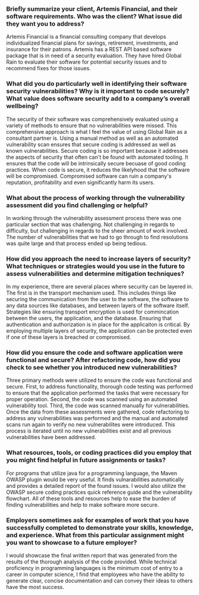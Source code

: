 <h3>Briefly summarize your client, Artemis Financial, and their software requirements. Who was the client? What issue did they want you to address?</h3>

 Artemis Financial is a financial consulting company that develops individualized financial plans for savings, retirement, investments, and insurance for their patrons.  Artemis has a REST API based software package that is in need of a security evaluation.  They have hired Global Rain to evaluate their software for potential security issues and to recommend fixes for those issues.

<h3>What did you do particularly well in identifying their software security vulnerabilities? Why is it important to code securely? What value does software security add to a company’s overall wellbeing?</h3>

The security of their software was comprehensively evaluated using a variety of methods to ensure that no vulnerabilities were missed. This comprehensive approach is what I feel the value of using Global Rain as a consultant partner is. Using a manual method as well as an automated vulnerability scan ensures that secure coding is addressed as well as known vulnerabilities. Secure coding is so important because it addresses the aspects of security that often can't be found with automated tooling. It ensures that the code will be intrinsically secure becuase of good coding practices. When code is secure, it reduces the likelyhood that the software will be compromised.  Compromised software can ruin a company's reputation, profitability and even significantly harm its users.

<h3>What about the process of working through the vulnerability assessment did you find challenging or helpful?</h3>

In working through the vulnerability assessment process there was one particular section that was challenging. Not challenging in regards to difficulty, but challenging in regards to the sheer amount of work involved. The number of vulnerabilities that we had to go through to find resolutions was quite large and that process ended up being tedious.

<h3>How did you approach the need to increase layers of security? What techniques or strategies would you use in the future to assess vulnerabilities and determine mitigation techniques?</h3>

In my experience, there are several places where security can be layered in. The first is in the transport mechanism used. This includes things like securing the communication from the user to the software, the software to any data sources like databases, and between layers of the software itself.  Strategies like ensuring transport encryption is used for commincation between the users, the application, and the database.  Ensuring that authentication and authorization is in place for the applicaiton is critical.  By employing multiple layers of security, the application can be protected even if one of these layers is breached or compromised.

<h3>How did you ensure the code and software application were functional and secure? After refactoring code, how did you check to see whether you introduced new vulnerabilities?</h3>

Three primary methods were utilized to ensure the code was functional and secure.  First, to address functionality, thorough code testing was performed to ensure that the application performed the tasks that were necessary for proper operation.  Second, the code was scanned using an automated vulnerability tool. Third, the code was scanned manually for vulnerabilities.  Once the data from these assessments were gathered, code refactoring to address any vulnerabilities was performed and the manual and automated scans run again to verify no new vulnerabilites were introduced.  This process is iterated until no new vulnerabilities exist and all previous vulnerabilities have been addressed.

<h3>What resources, tools, or coding practices did you employ that you might find helpful in future assignments or tasks?</h3>

For programs that utilize java for a programming language, the Maven OWASP plugin would be very useful. It finds vulnarabilities automatically and provides a detailed report of the found issues.  I would also utilize the OWASP secure coding practices quick reference guide and the vulnerability flowchart. All of these tools and resources help to ease the burden of finding vulnerabilities and help to make software more secure.

<h3>Employers sometimes ask for examples of work that you have successfully completed to demonstrate your skills, knowledge, and experience. What from this particular assignment might you want to showcase to a future employer?</h3>

I would showcase the final written report that was generated from the results of the thorough analysis of the code provided.  While technical proficiency in programming languages is the minimum cost of entry to a career in computer science, I find that employees who have the ability to generate clear, concise documentation and can convey their ideas to others have the most success.